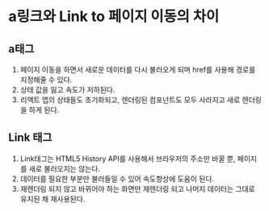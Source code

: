 # a링크와 Link to 페이지 이동의 차이

## a태그

1. 페이지 이동을 하면서 새로운 데이터를 다시 불러오게 되며 href를 사용해 경로를 지정해줄 수 있다.
2. 상태 값을 잃고 속도가 저하된다.
3. 리액트 앱의 상태들도 초기화되고, 렌더링된 컴포넌트도 모두 사라지고 새로 렌더링을 하게 된다.

## Link 태그

1. Link태그는 HTML5 History API를 사용해서 브라우저의 주소만 바꿀 뿐, 페이지를 새로 불러오지는 않는다.
2. 데이터를 필요한 부분만 불러들일 수 있어 속도향상에 도움이 된다.
3. 재렌더링 되지 않고 바뀌어야 하는 화면만 재렌더링 되고 나머지 데이터는 그대로 유지된 채 재사용된다.
